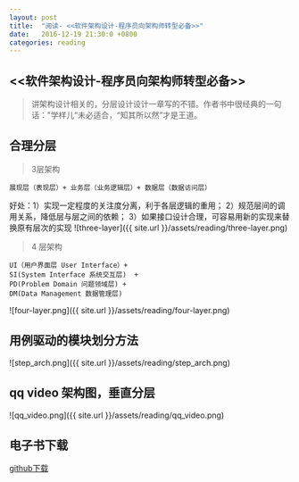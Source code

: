 ```yaml
---
layout: post
title:  "阅读- <<软件架构设计-程序员向架构师转型必备>>"
date:   2016-12-19 21:30:0 +0800
categories: reading
---
```


## <<软件架构设计-程序员向架构师转型必备>>  
> 讲架构设计相关的，分层设计设计一章写的不错。作者书中很经典的一句话："学样儿“未必适合，“知其所以然”才是王道。  

## 合理分层
>3层架构  

	展现层（表现层）+ 业务层（业务逻辑层）+ 数据层（数据访问层）

好处：1）实现一定程度的关注度分离，利于各层逻辑的重用；
2）规范层间的调用关系，降低层与层之间的依赖；
3）如果接口设计合理，可容易用新的实现来替换原有层次的实现
![three-layer]({{ site.url }}/assets/reading/three-layer.png)

>4 层架构  

	UI（用户界面层 User Interface）+   
	SI(System Interface 系统交互层)  + 
	PD(Problem Domain 问题领域层) + 
	DM(Data Management 数据管理层)

![four-layer.png]({{ site.url }}/assets/reading/four-layer.png)

## 用例驱动的模块划分方法
![step_arch.png]({{ site.url }}/assets/reading/step_arch.png)

## qq video 架构图，垂直分层
![qq_video.png]({{ site.url }}/assets/reading/qq_video.png)

## 电子书下载
[github下载](https://github.com/robertzhai/ebooks/blob/master/Architecture/%5B%E8%BD%AF%E4%BB%B6%E6%9E%B6%E6%9E%84%E8%AE%BE%E8%AE%A1%EF%BC%9A%E7%A8%8B%E5%BA%8F%E5%91%98%E5%90%91%E6%9E%B6%E6%9E%84%E5%B8%88%E8%BD%AC%E5%9E%8B%E5%BF%85%E5%A4%87(%E7%AC%AC%E4%BA%8C%E7%89%88)%5D.%E6%B8%A9%E6%98%B1.%E6%89%AB%E6%8F%8F%E7%89%88.pdf)
